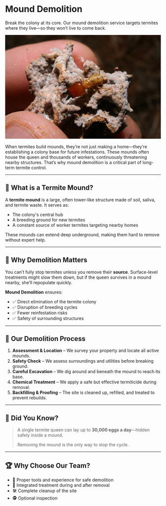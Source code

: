 # Mound Demolition  
Break the colony at its core. Our mound demolition service targets termites where they live—so they won’t live to come back.

![Mound Demolition Service Banner](/images/services/tpc_srvc_27.jpg)

When termites build mounds, they’re not just making a home—they’re establishing a colony base for future infestations. These mounds often house the queen and thousands of workers, continuously threatening nearby structures. That’s why mound demolition is a critical part of long-term termite control.

---

## 🏯 What is a Termite Mound?

A **termite mound** is a large, often tower-like structure made of soil, saliva, and termite waste. It serves as:

- The colony's central hub  
- A breeding ground for new termites  
- A constant source of worker termites targeting nearby homes  

These mounds can extend deep underground, making them hard to remove without expert help.

---

## 🔨 Why Demolition Matters

You can’t fully stop termites unless you remove their **source**. Surface-level treatments might slow them down, but if the queen survives in a mound nearby, she’ll repopulate quickly.

**Mound Demolition** ensures:

- ✅ Direct elimination of the termite colony  
- ✅ Disruption of breeding cycles  
- ✅ Fewer reinfestation risks  
- ✅ Safety of surrounding structures  

---

## 👷 Our Demolition Process

1. **Assessment & Location** – We survey your property and locate all active mounds.  
2. **Safety Check** – We assess surroundings and utilities before breaking ground.  
3. **Careful Excavation** – We dig around and beneath the mound to reach its base.  
4. **Chemical Treatment** – We apply a safe but effective termiticide during removal.  
5. **Backfilling & Proofing** – The site is cleaned up, refilled, and treated to prevent rebuilds.

---

## 🧠 Did You Know?

> A single termite queen can lay up to **30,000 eggs a day**—hidden safely inside a mound.  
>  
> Removing the mound is the only way to stop the cycle.

---

## 🏆 Why Choose Our Team?

- 🚜 Proper tools and experience for safe demolition  
- 🧪 Integrated treatment during and after removal  
- 🛠️ Complete cleanup of the site  
- 🕵️ Optional inspection
